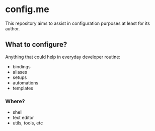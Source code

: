 # config.me

This repository aims to assist in configuration purposes at least for its author.

## What to configure?

Anything that could help in everyday developer routine:

- bindings
- aliases
- setups
- automations
- templates

### Where?

- shell
- text editor
- utils, tools, etc
